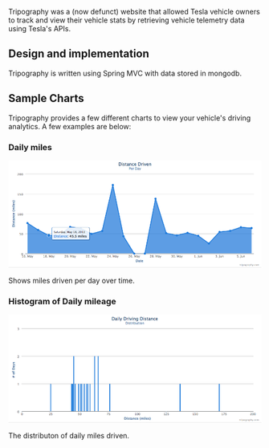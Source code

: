 Tripography was a (now defunct) website that allowed Tesla vehicle owners to track and view their vehicle stats by retrieving vehicle telemetry data using Tesla's APIs.

## Design and implementation 

Tripography is written using Spring MVC with data stored in mongodb.

## Sample Charts

Tripography provides a few different charts to view your vehicle's driving analytics. A few examples are below:

### Daily miles
![Daily miles Driven](daily.png)

Shows miles driven per day over time.

### Histogram of Daily mileage
![Daily miles Driven](histogram.png)

The distributon of daily miles driven.
